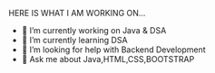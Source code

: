 HERE IS WHAT I AM WORKING ON...

- 🔭 I’m currently working on Java & DSA
- 🌱 I’m currently learning DSA
- 🤔 I’m looking for help with Backend Development
- 💬 Ask me about Java,HTML,CSS,BOOTSTRAP

